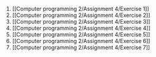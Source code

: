 1. [[Computer programming 2/Assignment 4/Exercise 1]]
2. [[Computer programming 2/Assignment 4/Exercise 2]]
3. [[Computer programming 2/Assignment 4/Exercise 3]]
4. [[Computer programming 2/Assignment 4/Exercise 4]]
5. [[Computer programming 2/Assignment 4/Exercise 5]]
6. [[Computer programming 2/Assignment 4/Exercise 6]]
7. [[Computer programming 2/Assignment 4/Exercise 7]]